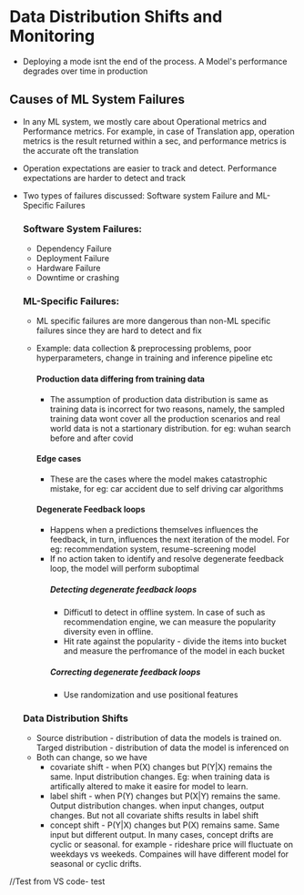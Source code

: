 # Data Distribution Shifts and Monitoring
* Deploying a mode isnt the end of the process. A Model's performance degrades over time in production

## Causes of ML System Failures
* In any ML system, we mostly care about Operational metrics and Performance metrics. For example, in case of Translation app, operation metrics is the result returned within a sec, and performance metrics is the accurate oft the translation
* Operation expectations are easier to track and detect. Performance expectations are harder to detect and track
* Two types of failures discussed: Software system Failure and ML- Specific Failures

  ### Software System Failures:
  - Dependency Failure
  - Deployment Failure
  - Hardware Failure
  - Downtime or crashing

  ### ML-Specific Failures:
  * ML specific failures are more dangerous than non-ML specific failures since they are hard to detect and fix
  * Example: data collection & preprocessing problems, poor hyperparameters, change in training and inference pipeline etc

    #### Production data differing from training data
    - The assumption of production data distribution is same as training data is incorrect for two reasons, namely, the sampled training data wont cover all the production scenarios and real world data is not a startionary distribution. for eg: wuhan search before and after covid
    #### Edge cases
    - These are the cases where the model makes catastrophic mistake, for eg: car accident due to self driving car algorithms
    #### Degenerate Feedback loops
    - Happens when a predictions themselves influences the feedback, in turn, influences the next iteration of the model. For eg: recommendation system, resume-screening model
    - If no action taken to identify and resolve degenerate feedback loop, the model will perform suboptimal
        ##### Detecting degenerate feedback loops
        - Difficutl to detect in offline system. In case of such as recommendation engine, we can measure the popularity diversity even in offline.
        - Hit rate against the popularity - divide the items into bucket and measure the perfromance of the model in each bucket
        ##### Correcting degenerate feedback loops
        - Use randomization and use positional features

  ### Data Distribution Shifts
    - Source distribution - distribution of data the models is trained on. Targed distribution - distribution of data the model is inferenced on
    - Both can change, so we have
        - covariate shift - when P(X) changes but P(Y|X) remains the same. Input distribution changes. Eg: when training data is artifically altered to make it easire for model to learn.
        - label shift - when P(Y) changes but P(X|Y) remains the same. Output distribution changes. when input changes, output changes. But not all covariate shifts results in label shift
        - concept shift - P(Y|X) changes but P(X) remains same. Same input but different output. In many cases, concept drifts are cyclic or seasonal. for example - rideshare price will fluctuate on weekdays vs weekeds. Compaines will have different model for seasonal or cyclic drifts.

//Test from VS code- test

